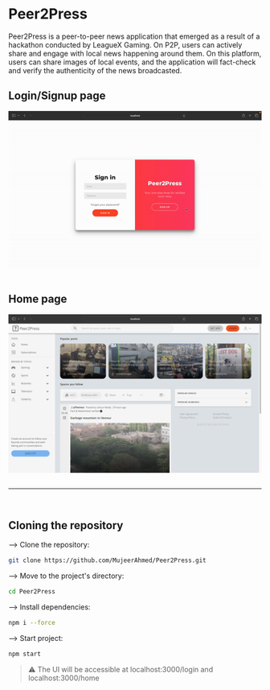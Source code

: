 # Peer2Press

Peer2Press is a peer-to-peer news application that emerged as a result of a hackathon conducted by LeagueX Gaming. On P2P, users can actively share and engage with local news happening around them. On this platform, users can share images of local events, and the application will fact-check and verify the authenticity of the news broadcasted.

## Login/Signup page
<img align="center" src="./static/p2p-login.gif" width="1111">

<br>
<br>

## Home page
<img align="center" src="./static/homepage.png">

<br>
<br>

---
<br>

## Cloning the repository

--> Clone the repository:

```bash
git clone https://github.com/MujeerAhmed/Peer2Press.git
```

--> Move to the project's directory:

```bash
cd Peer2Press
```

--> Install dependencies:

```bash
npm i --force
```

--> Start project:

```bash
npm start
```

> ⚠ The UI will be accessible at localhost:3000/login and localhost:3000/home

